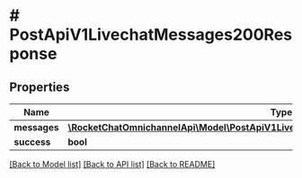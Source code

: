# # PostApiV1LivechatMessages200Response

## Properties

Name | Type | Description | Notes
------------ | ------------- | ------------- | -------------
**messages** | [**\RocketChatOmnichannelApi\Model\PostApiV1LivechatMessages200ResponseMessagesInner[]**](PostApiV1LivechatMessages200ResponseMessagesInner.md) |  | [optional]
**success** | **bool** |  | [optional]

[[Back to Model list]](../../README.md#models) [[Back to API list]](../../README.md#endpoints) [[Back to README]](../../README.md)
